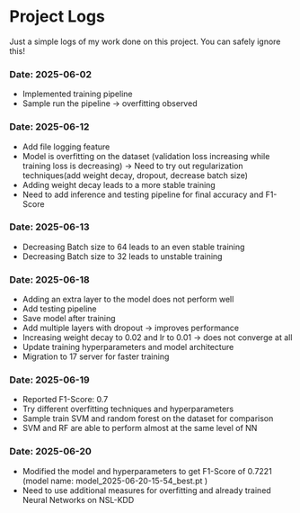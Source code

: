 # Project Logs  
Just a simple logs of my work done on this project. You can safely ignore this!

### Date: 2025-06-02
- Implemented training pipeline
- Sample run the pipeline -> overfitting observed

### Date: 2025-06-12
- Add file logging feature
- Model is overfitting on the dataset (validation loss increasing while training loss is decreasing) -> Need to try out regularization techniques(add weight decay, dropout, decrease batch size)
- Adding weight decay leads to a more stable training
- Need to add inference and testing pipeline for final accuracy and F1-Score

### Date: 2025-06-13
- Decreasing Batch size to 64 leads to an even stable training
- Decreasing Batch size to 32 leads to unstable training

### Date: 2025-06-18
- Adding an extra layer to the model does not perform well
- Add testing pipeline 
- Save model after training
- Add multiple layers with dropout -> improves performance
- Increasing weight decay to 0.02 and lr to 0.01 -> does not converge at all
- Update training hyperparameters and model architecture
- Migration to 17 server for faster training

### Date: 2025-06-19
- Reported F1-Score: 0.7
- Try different overfitting techniques and hyperparameters
- Sample train SVM and random forest on the dataset for comparison
- SVM and RF are able to perform almost at the same level of NN

### Date: 2025-06-20
- Modified the model and hyperparameters to get F1-Score of 0.7221 (model name: model_2025-06-20-15-54_best.pt )
- Need to use additional measures for overfitting and already trained Neural Networks on NSL-KDD